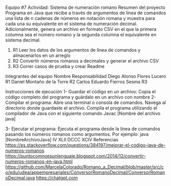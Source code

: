 Equipo #7
Actividad: Sistema de numeración romano
Resumen del proyecto
Programa en Java que recibe a través de argumentos de línea de comandos una lista de n cadenas de números en notación romana y muestra para cada una su equivalente en el sistema de numeración decimal. Adicionalmente, genera un archivo en formato CSV en el que la primera columna sea el número romano y la segunda columna el equivalente en sistema decimal.

1.	R1 Leer los datos de los argumentos de línea de comandos y almacenarlos en un arreglo
2.	R2 Convertir números romanos a decimales y generar el archivo CSV
3.	R3 Correr casos de prueba y crear Readme
   
Integrantes del equipo
Nombre	Responsabilidad
Diego Alonso Flores Lucero	 R1
Daniel Montaño de la Torre	 R2
Carlos Eduardo Fierros Sesma  	 R3

Instrucciones de ejecución
1-	Guardar el código en un archivo:
Copia el código completo del programa y guárdalo en un archivo con nombre
2-	Compilar el programa:
Abre una terminal o consola de comandos.
Navega al directorio donde guardaste el archivo.
Compila el programa utilizando el compilador de Java con el siguiente comando
Javac [Nombre del archivo java]	




3-	Ejecutar el programa:
Ejecuta el programa desde la línea de comandos pasando los números romanos como argumentos. Por ejemplo: java [NombreArchivoJava] IV XLII DCCC XCIV
Referencias
https://es.stackoverflow.com/questions/384197/mejorar-el-codigo-java-de-numeros-romanos
https://puntocomnoesunlenguaje.blogspot.com/2014/12/convertir-numeros-romanos-en-java.html
https://github.com/MarcelaColorado/Romano_a_Decimal/blob/master/src/co/edu/udea/appempresariales/ConversorRomanoDecimal/ConversorRomanoDecimal.java
https://chatgpt.com

